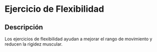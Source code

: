 # Ejercicio de Flexibilidad

## Descripción
Los ejercicios de flexibilidad ayudan a mejorar el rango de movimiento y reducen la rigidez muscular.

